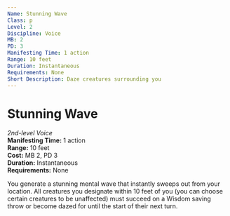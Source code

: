 ```yaml
---
Name: Stunning Wave
Class: p
Level: 2
Discipline: Voice
MB: 2
PD: 3
Manifesting Time: 1 action
Range: 10 feet
Duration: Instantaneous
Requirements: None
Short Description: Daze creatures surrounding you
---
```

# Stunning Wave
*2nd-level Voice*\
**Manifesting Time:** 1 action\
**Range:** 10 feet\
**Cost:** MB 2, PD 3\
**Duration:** Instantaneous\
**Requirements:** None

You generate a stunning mental wave that
instantly sweeps out from your location. All creatures you
designate within 10 feet of you (you can choose certain creatures
to be unaffected) must succeed on a Wisdom saving throw or
become dazed for until the start of their next turn.
